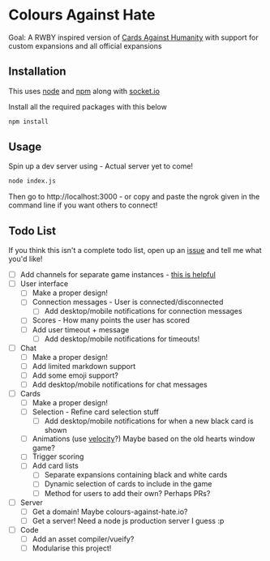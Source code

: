 # Colours Against Hate
Goal: A RWBY inspired version of [Cards Against Humanity](https://cardsagainsthumanity.com/) with support for custom expansions and all official expansions

## Installation
This uses [node](https://docs.npmjs.com/getting-started/installing-node) and [npm](http://blog.npmjs.org/post/85484771375/how-to-install-npm) along with [socket.io](https://socket.io/)

Install all the required packages with this below
```bash
npm install
```

## Usage
Spin up a dev server using - Actual server yet to come!
```bash
node index.js
```

Then go to http://localhost:3000 - or copy and paste the ngrok given in the command line if you want others to connect!

## Todo List

If you think this isn't a complete todo list, open up an [issue](https://github.com/zeraphie/colours-against-hate/issues) and tell me what you'd like!

- [ ] Add channels for separate game instances - [this is helpful](https://gist.github.com/crtr0/2896891)
- [ ] User interface
    - [ ] Make a proper design!
    - [ ] Connection messages - User is connected/disconnected
        - [ ] Add desktop/mobile notifications for connection messages
    - [ ] Scores - How many points the user has scored
    - [ ] Add user timeout + message
        - [ ] Add desktop/mobile notifications for timeouts!
- [ ] Chat
    - [ ] Make a proper design!
    - [ ] Add limited markdown support
    - [ ] Add some emoji support?
    - [ ] Add desktop/mobile notifications for chat messages
- [ ] Cards
    - [ ] Make a proper design!
    - [ ] Selection - Refine card selection stuff
        - [ ] Add desktop/mobile notifications for when a new black card is shown
    - [ ] Animations (use [velocity](https://gist.github.com/crtr0/2896891)?) Maybe based on the old hearts window game?
    - [ ] Trigger scoring
    - [ ] Add card lists
        - [ ] Separate expansions containing black and white cards
        - [ ] Dynamic selection of cards to include in the game
        - [ ] Method for users to add their own? Perhaps PRs?
- [ ] Server
    - [ ] Get a domain! Maybe colours-against-hate.io?
    - [ ] Get a server! Need a node js production server I guess :p
- [ ] Code
    - [ ] Add an asset compiler/vueify?
    - [ ] Modularise this project!

